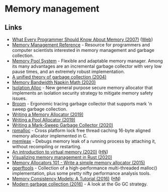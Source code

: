 # Memory management

## Links

* [What Every Programmer Should Know About Memory \(2007\)](https://people.freebsd.org/~lstewart/articles/cpumemory.pdf) \([Web](https://lwn.net/Articles/250967/)\)
* [Memory Management Reference](https://www.memorymanagement.org/) - Resource for programmers and computer scientists interested in memory management and garbage collection.
* [Memory Pool System](https://www.ravenbrook.com/project/mps/) - Flexible and adaptable memory manager. Among its many advantages are an incremental garbage collector with very low pause times, and an extremely robust implementation.
* [A unified theory of garbage collection \(2004\)](https://www.researchgate.net/publication/221321424_A_unified_theory_of_garbage_collection)
* [Memory Bandwidth Napkin Math \(2020\)](https://www.forrestthewoods.com/blog/memory-bandwidth-napkin-math/)
* [Isolation Alloc](https://github.com/struct/isoalloc) - New general purpose secure memory allocator that implements an isolation security strategy to mitigate memory safety issues.
* [Broom](https://github.com/zesterer/broom) - Ergonomic tracing garbage collector that supports mark 'n sweep garbage collection.
* [Writing a Memory Allocator \(2019\)](http://dmitrysoshnikov.com/compilers/writing-a-memory-allocator/)
* [Writing a Pool Allocator \(2019\)](http://dmitrysoshnikov.com/compilers/writing-a-pool-allocator/)
* [Writing a Mark-Sweep Garbage Collector \(2020\)](http://dmitrysoshnikov.com/compilers/writing-a-mark-sweep-garbage-collector/)
* [rpmalloc](https://github.com/mjansson/rpmalloc) - Cross platform lock free thread caching 16-byte aligned memory allocator implemented in C.
* [memleax](https://github.com/WuBingzheng/memleax) - Debugs memory leak of a running process by attaching it, without recompiling or restarting.
* [An introduction to virtual memory \(2020\)](https://www.internalpointers.com/post/introduction-virtual-memory) \([HN](https://news.ycombinator.com/item?id=23096747)\)
* [Visualizing memory management in Rust \(2020\)](https://deepu.tech/memory-management-in-rust/)
* [Memory Allocators 101 - Write a simple memory allocator \(2015\)](https://arjunsreedharan.org/post/148675821737/memory-allocators-101-write-a-simple-memory)
* [gperftools](https://github.com/gperftools/gperftools) - Collection of a high-performance multi-threaded malloc\(\) implementation, plus some pretty nifty performance analysis tools.
* [Memory Consistency Models: A Tutorial \(2016\)](https://www.cs.utexas.edu/~bornholt/post/memory-models.html) \([HN](https://news.ycombinator.com/item?id=23546316)\)
* [Modern garbage collection \(2016\)](https://blog.plan99.net/modern-garbage-collection-911ef4f8bd8e) - A look at the Go GC strategy.

